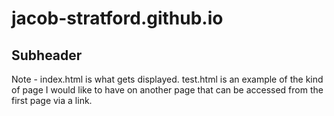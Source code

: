 # jacob-stratford.github.io


## Subheader

Note - index.html is what gets displayed. test.html is an example of the kind of page I would like to have on another page that can be accessed from the first page via a link.


